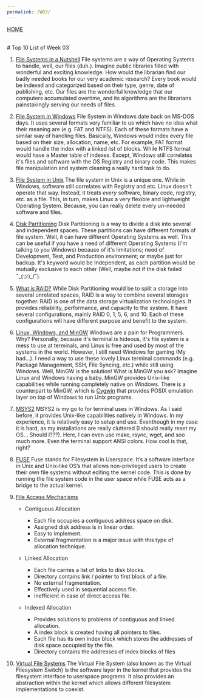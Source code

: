 ```yaml
---
permalink: /W03/
---
```

[HOME](../)

<br>
# Top 10 List of Week 03

1. [File Systems in a Nutshell](https://searchstorage.techtarget.com/definition/file-system)
    File systems are a way of Operating Systems to handle, well, our files (duh.). Imagine public libraries filled with wonderful and exciting knowledge. How would the librarian find our badly needed books for our very academic research? Every book would be indexed and categorized based on their type, genre, date of publishing, etc. Our files are the wonderful knowledge that our computers accumulated overtime, and its algorithms are the librarians painstakingly serving our needs of files.

2. [File System in Windows](https://www.ufsexplorer.com/articles/file-systems-basics.php#windows)
    File System in Windows date back on MS-DOS days. It uses several formats very familiar to us which have no idea what their meaning are (e.g. FAT and NTFS). Each of these formats have a similar way of handling files. Basically, Windows would index every file based on their size, allocation, name, etc. For example, FAT format would handle the index with a linked list of blocks. While NTFS format would have a Master table of indexes.
    Except, Windows still correlates it's files and software with the OS Registry and binary code. This makes file manipulation and system cleaning a really hard task to do.

3. [File System in Unix](https://www.wikiwand.com/en/File_system#/Unix_and_Unix-like_operating_systems)
    The file system in Unix is a unique one. While in Windows, software still correlates with Registry and etc. Linux doesn't operate that way. Instead, it treats *every* software, binary code, registry, etc. as a file. This, in turn, makes Linux a very flexible and lightweight Operating System. Because, you can really delete every un-needed software and files.

4. [Disk Partitioning](https://www.howtogeek.com/184659/beginner-geek-hard-disk-partitions-explained/)
    Disk Partitioning is a way to divide a disk into several and independent spaces. These partitions can have different formats of file system. Well, it can have different Operating Systems as well. This can be useful if you have a need of different Operating Systems (I'm talking to you Windows) because of it's limitations; need of Development, Test, and Production environment; or maybe just for backup. It's keyword would be Independent, as each partition would be mutually exclusive to each other (Well, maybe not if the disk failed ¯\_(ツ)_/¯).

5. [What is RAID?](https://www.prepressure.com/library/technology/raid)
    While Disk Partitioning would be to split a storage into several unrelated spaces, RAID is a way to combine several storages together. RAID is one of the data storage virtualization technologies. It provides reliability, performance, and capacity to the system. It have several configurations, mainly RAID 0, 1, 5, 6, and 10. Each of these configurations will have different purpose and benefit to the system.

6. [Linux, Windows, and MinGW](https://www.wikiwand.com/en/MinGW)
    Windows are a pain for Programmers. Why? Personally, because it's terminal is hideous, it's file system is a mess to use at terminals, and Linux is free and used by most of the systems in the world. However, I still need Windows for gaming (My bad...). I need a way to use these lovely Linux terminal commands (e.g. Package Management, SSH, File Syncing, etc.) while still using Windows. Well, MinGW is the solution!
    What is MinGW you ask? Imagine Linux and Windows having a baby. MinGW provides Unix-like capabilities while running completely native on Windows. There is a counterpart to MinGW, which is [Cygwin](https://www.wikiwand.com/en/Cygwin) that provides POSIX emulation layer on top of Windows to run Unix programs.

7. [MSYS2](https://www.msys2.org/)
    MSYS2 is my go to for terminal uses in Windows. As I said before, it provides Unix-like capabilities natively in Windows. In my experience, it is relatively easy to setup and use. Eventhough in my case it is hard, as my installations are really cluttered (I should really reset my OS... Should I???). Here, I can even use make, rsync, wget, and soo much more. Even the terminal support ANSI colors. How cool is that, right?

8. [FUSE](https://www.wikiwand.com/en/Filesystem_in_Userspace)
    Fuse stands for Filesystem in Userspace. It’s a software interface in Unix and Unix-like OS’s that allows non-privileged users to create their own file systems without editing the kernel code. This is done by running the file system code in the user space while FUSE acts as a bridge to the actual kernel.

9. [File Access Mechanisms](https://www.geeksforgeeks.org/file-access-methods-in-operating-system/)
   - Contiguous Allocation
      - Each file occupies a contiguous address space on disk.  
      - Assigned disk address is in linear order.  
      - Easy to implement.  
      - External fragmentation is a major issue with this type of allocation technique. 

   - Linked Allocation
      - Each file carries a list of links to disk blocks.  
      - Directory contains link / pointer to first block of a file.  
      - No external fragmentation.  
      - Effectively used in sequential access file.  
      - Inefficient in case of direct access file.

   - Indexed Allocation
      - Provides solutions to problems of contiguous and linked allocation.  
      - A index block is created having all pointers to files.  
      - Each file has its own index block which stores the addresses of disk space occupied by the file.  
      - Directory contains the addresses of index blocks of files  

10. [Virtual File Systems](https://www.wikiwand.com/en/Virtual_file_system)
    The Virtual File System (also known as the Virtual Filesystem Switch) is the software layer in the kernel that provides the filesystem interface to userspace programs. It also provides an abstraction within the kernel which allows different filesystem implementations to coexist.